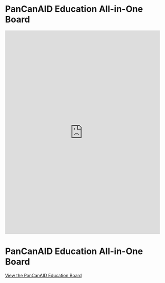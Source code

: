# PanCanAID Education All-in-One Board

<iframe frameborder="0" style="width:100%;height:663px;" src="https://app.diagrams.net/?tags=%7B%7D&highlight=0000ff&edit=_blank&layers=1&nav=1&title=PanCanAID_Education.drawio.svg#Uhttps%3A%2F%2Fraw.githubusercontent.com%2FSdamirsa%2FPanCanAID%2Fmain%2FFor%2520Team%2FPanCanAID_Education.drawio.svg"></iframe>

# PanCanAID Education All-in-One Board

[View the PanCanAID Education Board](https://viewer.diagrams.net/?tags=%7B%7D&title=PanCanAID%20Education.drawio.html#Uhttps%3A%2F%2Fdrive.google.com%2Fuc%3Fid%3D15UFDp1_JEmJxtDFCmy8xvu08hZw_EfR9%26export%3Ddownload)
